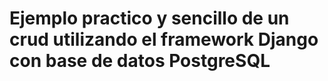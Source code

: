 # Ejemplo practico y sencillo de un crud utilizando el framework Django con base de datos PostgreSQL
